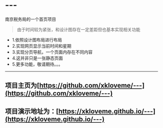 # ---
南京税务局的一个首页项目
>由于时间较为紧张，和设计图存在一定差距但也基本实现相关功能
- 1.依照设计图布局进行布局
- 2.实现网页显示当前时间和星期
- 3.实现分页导航，一个页面内存在不同内容
- 4.这并非只是一张静态页面
- 5.更多功能，敬请期待。。。
*****
## 项目主页为[https://github.com/xkloveme/---](https://github.com/xkloveme/---)
## 项目演示地址为：[https://xkloveme.github.io/---](https://xkloveme.github.io/---)
